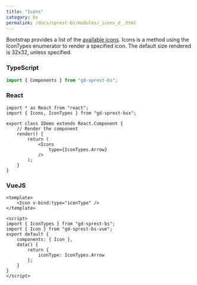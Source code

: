 ```yaml
---
title: "Icons"
category: bs
permalink: /docs/sprest-bs/modules/_icons_d_.html
---
```

Bootstrap provides a list of the [available icons](https://icons.getbootstrap.com/#icons). Icons is a method using the IconTypes enumerator to render a specified icon. The default size rendered is 32x32, unless specified.

### TypeScript

```ts
import { Components } from "gd-sprest-bs";
```

### React

```tsx
import * as React from "react";
import { Icons, IconTypes } from "gd-sprest-bsx";

export class IDemo extends React.Component {
    // Render the component
    render() {
        return (
            <Icons
                type={IconTypes.Arrow}
            />
        );
    }
}
```

### VueJS

```vue
<template>
    <Icon v-bind:type="iconType" />
</template>

<script>
import { IconTypes } from "gd-sprest-bs";
import { Icon } from "gd-sprest-bs-vue";
export default {
    components: { Icon },
    data() {
        return {
            iconType: IconTypes.Arrow
        };
    }
}
</script>
```
